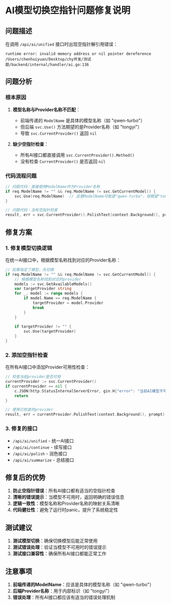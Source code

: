 # AI模型切换空指针问题修复说明

## 问题描述

在调用 `/api/ai/unified` 接口时出现空指针解引用错误：

```
runtime error: invalid memory address or nil pointer dereference
/Users/chenhuiyuan/Desktop/chy开发/测试题/backend/internal/handler/ai.go:136
```

## 问题分析

### 根本原因

1. **模型名称与Provider名称不匹配**：
   - 前端传递的 `ModelName` 是具体的模型名称（如 "qwen-turbo"）
   - 但后端 `svc.Use()` 方法期望的是Provider名称（如 "tongyi"）
   - 导致 `svc.CurrentProvider()` 返回 `nil`

2. **缺少空指针检查**：
   - 所有AI接口都直接调用 `svc.CurrentProvider().Method()` 
   - 没有检查 `CurrentProvider()` 是否返回 `nil`

### 代码流程问题

```go
// 问题代码：直接使用ModelName作为Provider名称
if req.ModelName != "" && req.ModelName != svc.GetCurrentModel() {
    svc.Use(req.ModelName)  // 这里ModelName可能是"qwen-turbo"，但期望"tongyi"
}

// 问题代码：没有空指针检查
result, err = svc.CurrentProvider().PolishText(context.Background(), prompt)
```

## 修复方案

### 1. 修复模型切换逻辑

在统一AI接口中，根据模型名称找到对应的Provider名称：

```go
// 如果指定了模型，先切换
if req.ModelName != "" && req.ModelName != svc.GetCurrentModel() {
    // 根据模型名称找到对应的provider
    models := svc.GetAvailableModels()
    var targetProvider string
    for _, model := range models {
        if model.Name == req.ModelName {
            targetProvider = model.Provider
            break
        }
    }
    
    if targetProvider != "" {
        svc.Use(targetProvider)
    }
}
```

### 2. 添加空指针检查

在所有AI接口中添加Provider可用性检查：

```go
// 检查当前provider是否可用
currentProvider := svc.CurrentProvider()
if currentProvider == nil {
    c.JSON(http.StatusInternalServerError, gin.H{"error": "当前AI模型不可用，请先切换模型"})
    return
}

// 使用已检查的provider
result, err = currentProvider.PolishText(context.Background(), prompt)
```

### 3. 修复的接口

- `/api/ai/unified` - 统一AI接口
- `/api/ai/continue` - 续写接口
- `/api/ai/polish` - 润色接口  
- `/api/ai/summarize` - 总结接口

## 修复后的优势

1. **防止空指针错误**：所有AI接口都有适当的空指针检查
2. **清晰的错误提示**：当模型不可用时，返回明确的错误信息
3. **逻辑一致性**：模型名称和Provider名称的映射关系清晰
4. **代码健壮性**：避免了运行时panic，提升了系统稳定性

## 测试建议

1. **测试模型切换**：确保切换模型后能正常使用
2. **测试错误处理**：验证当模型不可用时的错误提示
3. **测试接口兼容性**：确保所有AI接口都能正常工作

## 注意事项

1. **前端传递的ModelName**：应该是具体的模型名称（如 "qwen-turbo"）
2. **后端Provider名称**：用于内部标识（如 "tongyi"）
3. **错误处理**：所有AI接口都应该有适当的错误处理机制 